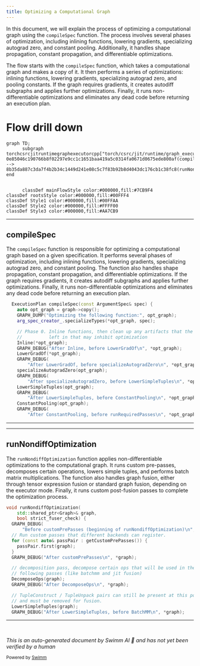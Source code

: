 ```yaml
---
title: Optimizing a Computational Graph
---
```

In this document, we will explain the process of optimizing a computational graph using the `compileSpec` function. The process involves several phases of optimization, including inlining functions, lowering gradients, specializing autograd zero, and constant pooling. Additionally, it handles shape propagation, constant propagation, and differentiable optimizations.

The flow starts with the `compileSpec` function, which takes a computational graph and makes a copy of it. It then performs a series of optimizations: inlining functions, lowering gradients, specializing autograd zero, and pooling constants. If the graph requires gradients, it creates autodiff subgraphs and applies further optimizations. Finally, it runs non-differentiable optimizations and eliminates any dead code before returning an execution plan.

# Flow drill down

```mermaid
graph TD;
      subgraph torchcsrcjitruntimegraphexecutorcpp["torch/csrc/jit/runtime/graph_executor.cpp"]
0e85046c190766b8f02297e9cc1c1651baa419a5c0314fa0671d0675ede800af(compileSpec):::mainFlowStyle --> 8b35da887c3da7f4b2b34c1449d241e08c5c7f83b92b8d4043dc176cb1c38fc8(runNondiffOptimization):::mainFlowStyle
end


      classDef mainFlowStyle color:#000000,fill:#7CB9F4
classDef rootsStyle color:#000000,fill:#00FFF4
classDef Style1 color:#000000,fill:#00FFAA
classDef Style2 color:#000000,fill:#FFFF00
classDef Style3 color:#000000,fill:#AA7CB9
```

<SwmSnippet path="/torch/csrc/jit/runtime/graph_executor.cpp" line="689">

---

## compileSpec

The `compileSpec` function is responsible for optimizing a computational graph based on a given specification. It performs several phases of optimization, including inlining functions, lowering gradients, specializing autograd zero, and constant pooling. The function also handles shape propagation, constant propagation, and differentiable optimizations. If the graph requires gradients, it creates autodiff subgraphs and applies further optimizations. Finally, it runs non-differentiable optimizations and eliminates any dead code before returning an execution plan.

```c++
  ExecutionPlan compileSpec(const ArgumentSpec& spec) {
    auto opt_graph = graph->copy();
    GRAPH_DUMP("Optimizing the following function:", opt_graph);
    arg_spec_creator_.specializeTypes(*opt_graph, spec);

    // Phase 0. Inline functions, then clean up any artifacts that the inliner
    //          left in that may inhibit optimization
    Inline(*opt_graph);
    GRAPH_DEBUG("After Inline, before LowerGradOf\n", *opt_graph);
    LowerGradOf(*opt_graph);
    GRAPH_DEBUG(
        "After LowerGradOf, before specializeAutogradZero\n", *opt_graph);
    specializeAutogradZero(opt_graph);
    GRAPH_DEBUG(
        "After specializeAutogradZero, before LowerSimpleTuples\n", *opt_graph);
    LowerSimpleTuples(opt_graph);
    GRAPH_DEBUG(
        "After LowerSimpleTuples, before ConstantPooling\n", *opt_graph);
    ConstantPooling(opt_graph);
    GRAPH_DEBUG(
        "After ConstantPooling, before runRequiredPasses\n", *opt_graph);
```

---

</SwmSnippet>

<SwmSnippet path="/torch/csrc/jit/runtime/graph_executor.cpp" line="924">

---

## runNondiffOptimization

The `runNondiffOptimization` function applies non-differentiable optimizations to the computational graph. It runs custom pre-passes, decomposes certain operations, lowers simple tuples, and performs batch matrix multiplications. The function also handles graph fusion, either through tensor expression fusion or standard graph fusion, depending on the executor mode. Finally, it runs custom post-fusion passes to complete the optimization process.

```c++
void runNondiffOptimization(
    std::shared_ptr<Graph>& graph,
    bool strict_fuser_check) {
  GRAPH_DEBUG(
      "Before customPrePasses (beginning of runNondiffOptimization)\n", *graph);
  // Run custom passes that different backends can register.
  for (const auto& passPair : getCustomPrePasses()) {
    passPair.first(graph);
  }
  GRAPH_DEBUG("After customPrePasses\n", *graph);

  // decomposition pass, decompose certain ops that will be used in the
  // following passes (like batchmm and jit fusion)
  DecomposeOps(graph);
  GRAPH_DEBUG("After DecomposeOps\n", *graph);

  // TupleConstruct / TupleUnpack pairs can still be present at this point
  // and must be removed for fusion.
  LowerSimpleTuples(graph);
  GRAPH_DEBUG("After LowerSimpleTuples, before BatchMM\n", *graph);

```

---

</SwmSnippet>

&nbsp;

*This is an auto-generated document by Swimm AI 🌊 and has not yet been verified by a human*

<SwmMeta version="3.0.0" repo-id="Z2l0aHViJTNBJTNBcHl0b3JjaC1hdXRvZG9jcy1kZW1vJTNBJTNBU3dpbW0tRGVtbw==" repo-name="pytorch-autodocs-demo"><sup>Powered by [Swimm](https://app.swimm.io/)</sup></SwmMeta>
